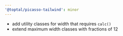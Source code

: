```yaml
---
'@toptal/picasso-tailwind': minor
---
```


- add utility classes for width that requires `calc()`
- extend maximum width classes with fractions of 12
